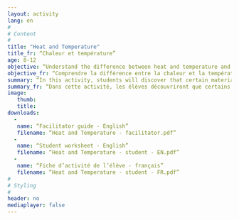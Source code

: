 ```yaml
---
layout: activity
lang: en
#
# Content
#
title: "Heat and Temperature"
title_fr: “Chaleur et température”
age: 8-12
objective: “Understand the difference between heat and temperature and distinguish between materials that conduct heat well (thermal conductors) and those which conduct heat poorly (thermal insulators).”
objective_fr: “Comprendre la différence entre la chaleur et la température et remarquer la distinction entre les matériaux qui conduisent bien la chaleur (conducteurs thermiques) et ceux qui la conduisent mal (isolants thermiques).”
summary: “In this activity, students will discover that certain materials conduct heat better than others through the observation that ice cubes melt at a higher rate on metal plates than on plastic ones. They will also learn that heat flows from warmer objects to colder ones to reach a thermal equilibrium.
summary_fr: “Dans cette activité, les élèves découvriront que certains matériaux conduisent mieux la chaleur que d’autres en observant que les glaçons fondent plus vite sur les plaques métalliques que sur les plastiques. Ils apprendront également que la chaleur voyage toujours d’un objet chaud vers un objet froid afin d’atteindre un équilibre des température.”
image:
   thumb:
   title:
downloads:
  -
   name: “Facilitator guide - English”
   filename: “Heat and Temperature - facilitator.pdf”
  -
   name: “Student worksheet - English”
   filename: “Heat and Temperature - student - EN.pdf”
  -
   name: “Fiche d’activité de l’élève - français”
   filename: “Heat and Temperature - student - FR.pdf”
#
# Styling
#
header: no
mediaplayer: false
---
```

